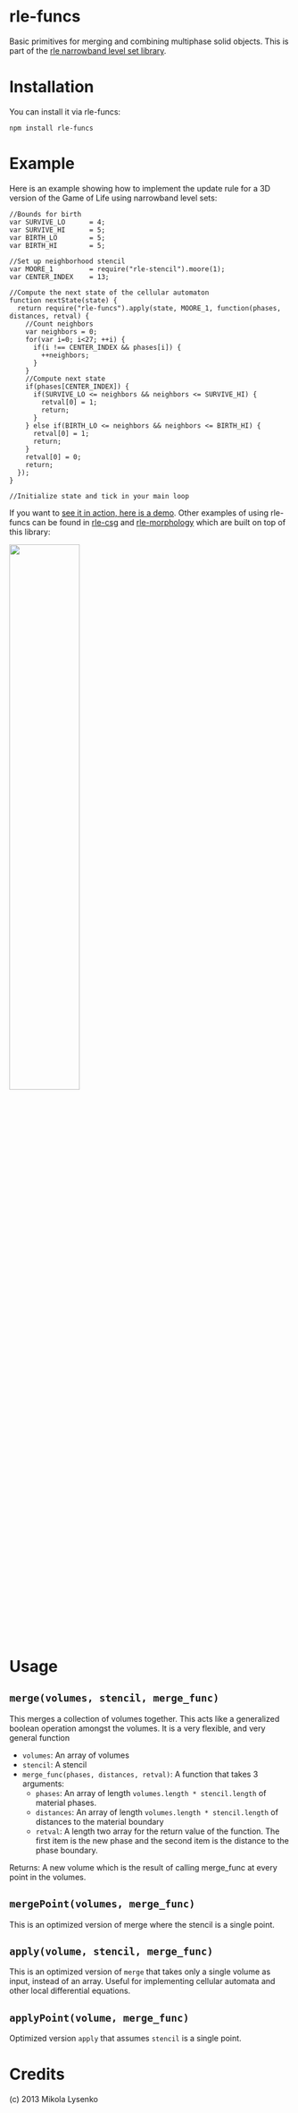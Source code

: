 rle-funcs
=========
Basic primitives for merging and combining multiphase solid objects.  This is part of the [rle narrowband level set library](https://github.com/mikolalysenko/rle-core).

Installation
============
You can install it via rle-funcs:

    npm install rle-funcs

Example
=======
Here is an example showing how to implement the update rule for a 3D version of the Game of Life using narrowband level sets:

    //Bounds for birth
    var SURVIVE_LO      = 4;
    var SURVIVE_HI      = 5;
    var BIRTH_LO        = 5;
    var BIRTH_HI        = 5;
    
    //Set up neighborhood stencil
    var MOORE_1         = require("rle-stencil").moore(1);
    var CENTER_INDEX    = 13;

    //Compute the next state of the cellular automaton
    function nextState(state) {
      return require("rle-funcs").apply(state, MOORE_1, function(phases, distances, retval) {
        //Count neighbors
        var neighbors = 0;
        for(var i=0; i<27; ++i) {
          if(i !== CENTER_INDEX && phases[i]) {
            ++neighbors;
          }
        }
        //Compute next state
        if(phases[CENTER_INDEX]) {
          if(SURVIVE_LO <= neighbors && neighbors <= SURVIVE_HI) {
            retval[0] = 1;
            return;
          }
        } else if(BIRTH_LO <= neighbors && neighbors <= BIRTH_HI) {
          retval[0] = 1;
          return;
        }
        retval[0] = 0;
        return;
      });
    }
    
    //Initialize state and tick in your main loop

If you want to [see it in action, here is a demo](http://mikolalysenko.github.com/rle-core/life3d/index.html).  Other examples of using rle-funcs can be found in [rle-csg](https://github.com/mikolalysenko/rle-csg) and [rle-morphology](https://github.com/mikolalysenko/rle-morphology) which are built on top of this library:

<img src="https://raw.github.com/mikolalysenko/rle-funcs/master/images/life3d.png" width=50% align=center>


Usage
=====

`merge(volumes, stencil, merge_func)`
----------------------------
This merges a collection of volumes together.  This acts like a generalized boolean operation amongst the volumes.  It is a very flexible, and very general function

* `volumes`: An array of volumes
* `stencil`: A stencil
* `merge_func(phases, distances, retval)`: A function that takes 3 arguments:
  * `phases`: An array of length `volumes.length * stencil.length` of material phases.
  * `distances`: An array of length `volumes.length * stencil.length` of distances to the material boundary
  * `retval`: A length two array for the return value of the function.  The first item is the new phase and the second item is the distance to the phase boundary.

Returns:  A new volume which is the result of calling merge_func at every point in the volumes.

`mergePoint(volumes, merge_func)`
---------------------------------
This is an optimized version of merge where the stencil is a single point.

`apply(volume, stencil, merge_func)`
------------------------------
This is an optimized version of `merge` that takes only a single volume as input, instead of an array.  Useful for implementing cellular automata and other local differential equations.

`applyPoint(volume, merge_func)`
---------------------------------
Optimized version `apply` that assumes `stencil` is a single point.


Credits
=======
(c) 2013 Mikola Lysenko